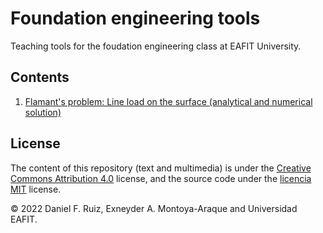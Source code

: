 # Foundation engineering tools

Teaching tools for the foudation engineering class at EAFIT University.

## Contents

1. [Flamant's problem: Line load on the surface (analytical and numerical solution)](./notebooks/notebooks/flamants_line_load.ipynb.ipynb)

## License

The content of this repository (text and multimedia) is under the
[Creative Commons Attribution 4.0](http://choosealicense.com/licenses/cc-by-4.0/) license,
and the source code under the
[licencia MIT](https://opensource.org/licenses/mit-license.php) license.

© 2022 Daniel F. Ruiz, Exneyder A. Montoya-Araque and Universidad EAFIT.
